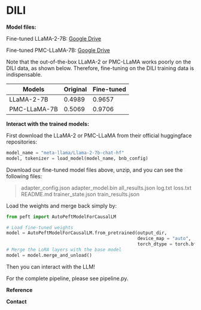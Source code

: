 # DILI

**Model files:**

Fine-tuned LLaMA-2-7B: [Google Drive](https://drive.google.com/file/d/1EpdKxjMgzRwirlnYCRzHIPzvRtNL_1mF/view?usp=sharing)

Fine-tuned PMC-LLaMA-7B: [Google Drive](https://drive.google.com/file/d/1OindsFxH83KTH7fNZwoXiK3wm_RP9qWH/view?usp=sharing)

Note that the out-of-the-box LLaMA-2 or PMC-LLaMA works poorly on the DILI data, as shown below. Therefore, fine-tuning on the DILI training data is indispensable.

|Models|Original|Fine-tuned|
|------|--------|----------|
|LLaMA-2-7B  |0.4989|0.9657|
|PMC-LLaMA-7B|0.5069|0.9706|

**Interact with the trained models:**

First download the LLaMA-2 or PMC-LLaMA from their official huggingface repositories:
```python
model_name = "meta-llama/Llama-2-7b-chat-hf"
model, tokenizer = load_model(model_name, bnb_config)
```
Download our fine-tuned model files above, unzip, and you can see the following files:
> adapter_config.json
> adapter_model.bin
> all_results.json
> log.txt
> loss.txt
> README.md
> trainer_state.json
> train_results.json

Load the weights and merge back simply by:
```python
from peft import AutoPeftModelForCausalLM

# Load fine-tuned weights
model = AutoPeftModelForCausalLM.from_pretrained(output_dir, 
                                                 device_map = "auto", 
                                                 torch_dtype = torch.bfloat16)
# Merge the LoRA layers with the base model
model = model.merge_and_unload()
```
Then you can interact with the LLM!

For the complete pipeline, please see pipeline.py.

**Reference**

**Contact**


